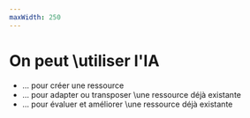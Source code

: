 ```yaml
---
maxWidth: 250
---
```


# On peut \\utiliser l'IA

- … pour créer une ressource
- … pour adapter ou transposer \\une ressource déjà existante
- … pour évaluer et améliorer \\une ressource déjà existante
